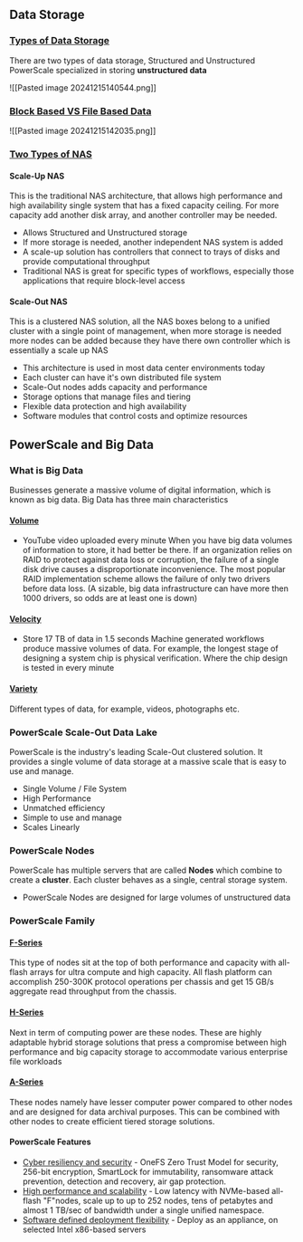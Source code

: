 ## Data Storage

### <u>Types of Data Storage</u>
There are two types of data storage, Structured and Unstructured PowerScale specialized in storing **unstructured data**

![[Pasted image 20241215140544.png]]

### <u>Block Based VS File Based Data</u>
![[Pasted image 20241215142035.png]]
### <u>Two Types of NAS</u>
#### Scale-Up NAS
This is the traditional NAS architecture, that allows high performance and high availability single system that has a fixed capacity ceiling.
For more capacity add another disk array, and another controller may be needed.
- Allows Structured and Unstructured storage
- If more storage is needed, another independent NAS system is added
- A scale-up solution has controllers that connect to trays of disks and provide computational throughput
- Traditional NAS is great for specific types of workflows, especially those applications that require block-level access
#### Scale-Out NAS 
This is a clustered NAS solution, all the NAS boxes belong to a unified cluster with a single point of management, when more storage is needed more nodes can be added because they have there own controller which is essentially a scale up NAS
- This architecture is used in most data center environments today
- Each cluster can have it's own distributed file system
- Scale-Out nodes adds capacity and performance
- Storage options that manage files and tiering
- Flexible data protection and high availability 
- Software modules that control costs and optimize resources
## PowerScale and Big Data
### What is Big Data
Businesses generate a massive volume of digital information, which is known as big data. 
Big Data has three main characteristics 
#### <u>Volume</u>
- YouTube video uploaded every minute
When you have big data volumes of information to store, it had better be there. If an organization relies on RAID to protect against data loss or corruption, the failure of a single disk drive causes a disproportionate inconvenience. The most popular RAID implementation scheme allows the failure of only two drivers before data loss. (A sizable, big data infrastructure can have more then 1000 drivers, so odds are at least one is down) 
#### <u>Velocity</u>
- Store 17 TB of data in 1.5 seconds
Machine generated workflows produce massive volumes of data. For example, the longest stage of designing a system chip is physical verification. Where the chip design is tested in every minute  
#### <u>Variety</u>
Different types of data, for example, videos, photographs etc.

### PowerScale Scale-Out Data Lake
PowerScale is the industry's leading Scale-Out clustered solution. It provides a single volume of data storage at a massive scale that is easy to use and manage. 
- Single Volume  / File System
- High Performance
- Unmatched efficiency 
- Simple to use and manage
- Scales Linearly
### PowerScale Nodes
PowerScale has multiple servers that are called **Nodes** which combine to create a **cluster**. Each cluster behaves as a single, central storage system. 
- PowerScale Nodes are designed for large volumes of unstructured data

### PowerScale Family
#### <u>F-Series</u>
This type of nodes sit at the top of both performance and capacity with all-flash arrays for ultra compute and high capacity. All flash platform can accomplish 250-300K protocol operations per chassis and get 15 GB/s aggregate read throughput from the chassis.

#### <u>H-Series</u>
Next in term of computing power are these nodes. These are highly adaptable hybrid storage solutions that press a compromise between high performance and big capacity storage to accommodate various enterprise file workloads

#### <u>A-Series</u>
These nodes namely have lesser computer power compared to other nodes and are designed for data archival purposes. This can be combined with other nodes to create efficient tiered storage solutions.

#### PowerScale Features
- <u>Cyber resiliency and security</u> - OneFS Zero Trust Model for security, 256-bit encryption, SmartLock for immutability, ransomware attack prevention, detection and recovery, air gap protection.
- <u>High performance and scalability</u> - Low latency with NVMe-based all-flash "F"nodes, scale up to up to 252 nodes, tens of petabytes and almost 1 TB/sec of bandwidth under a single unified namespace.
- <u>Software defined deployment flexibility</u> - Deploy as an appliance, on selected Intel x86-based servers  